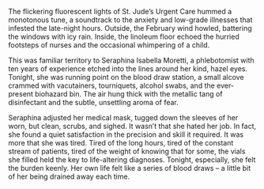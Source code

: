 The flickering fluorescent lights of St. Jude’s Urgent Care hummed a monotonous tune, a soundtrack to the anxiety and low-grade illnesses that infested the late-night hours. Outside, the February wind howled, battering the windows with icy rain. Inside, the linoleum floor echoed the hurried footsteps of nurses and the occasional whimpering of a child.

This was familiar territory to Seraphina Isabella Moretti, a phlebotomist with ten years of experience etched into the lines around her kind, hazel eyes. Tonight, she was running point on the blood draw station, a small alcove crammed with vacutainers, tourniquets, alcohol swabs, and the ever-present biohazard bin. The air hung thick with the metallic tang of disinfectant and the subtle, unsettling aroma of fear.

Seraphina adjusted her medical mask, tugged down the sleeves of her worn, but clean, scrubs, and sighed. It wasn’t that she hated her job. In fact, she found a quiet satisfaction in the precision and skill it required. It was more that she was tired. Tired of the long hours, tired of the constant stream of patients, tired of the weight of knowing that for some, the vials she filled held the key to life-altering diagnoses. Tonight, especially, she felt the burden keenly. Her own life felt like a series of blood draws – a little bit of her being drained away each time.
